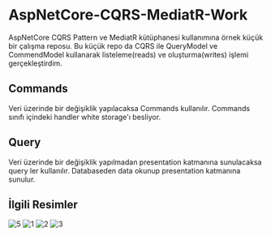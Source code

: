 # AspNetCore-CQRS-MediatR-Work
AspNetCore CQRS Pattern ve MediatR kütüphanesi kullanımına örnek küçük bir çalışma reposu. Bu küçük repo da CQRS ile QueryModel ve CommendModel kullanarak listeleme(reads) ve oluşturma(writes) işlemi gerçekleştirdim.

## Commands ##
Veri üzerinde bir değişiklik yapılacaksa Commands kullanılır. Commands sınıfı içindeki handler white storage'ı besliyor.

## Query ##
Veri üzerinde bir değişiklik yapılmadan presentation katmanına sunulacaksa query ler kullanılır. Databaseden data okunup presentation katmanına sunulur.

## İlgili Resimler ##

![5](https://user-images.githubusercontent.com/68101192/218467509-0b4e14cb-f2d3-4b90-8a0e-8eaf1b3ee598.PNG)
![1](https://user-images.githubusercontent.com/68101192/218467237-6bcadc8a-ae26-48ff-b197-ad3884569c27.png)
![2](https://user-images.githubusercontent.com/68101192/218467251-72b1f060-131c-48d9-87c1-ef148a2c26f0.png)
![3](https://user-images.githubusercontent.com/68101192/218467258-f465f4a5-8b71-4655-ad97-2c9cc7acece0.png)
